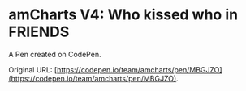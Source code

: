 # amCharts V4:  Who kissed who in FRIENDS

A Pen created on CodePen.

Original URL: [https://codepen.io/team/amcharts/pen/MBGJZO](https://codepen.io/team/amcharts/pen/MBGJZO).

